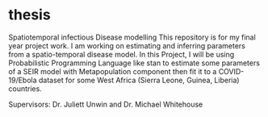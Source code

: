 # thesis
Spatiotemporal infectious Disease modelling
This repository is for my final year project work. I am working on estimating and inferring parameters from a spatio-temporal disease model. In this Project, I will be using Probabilistic Programming Language like stan to estimate some parameters of a SEIR model with Metapopulation component then fit it to a COVID-19/Ebola dataset for some West Africa (Sierra Leone, Guinea, Liberia) countries.

Supervisors: Dr. Juliett Unwin and Dr. Michael Whitehouse 
